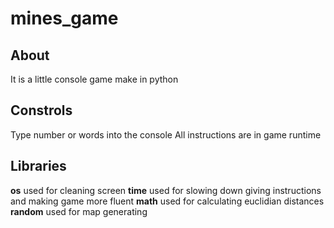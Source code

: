 # mines_game
## About
It is a little console game make in python

## Constrols
Type number or words into the console
All instructions are in game runtime

## Libraries
**os**      used for cleaning screen
**time**    used for slowing down giving instructions and making game more fluent
**math**    used for calculating euclidian distances
**random**  used for map generating

